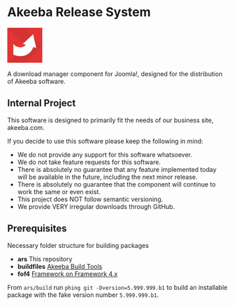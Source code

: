 # Akeeba Release System
![ARS Logo](build/logo/product-releasesystem.svg)

A download manager component for Joomla!, designed for the distribution of Akeeba software.

## Internal Project

This software is designed to primarily fit the needs of our business site, akeeba.com.

If you decide to use this software please keep the following in mind:

* We do not provide any support for this software whatsoever.
* We do not take feature requests for this software.
* There is absolutely no guarantee that any feature implemented today will be available in the future, including the next minor release.
* There is absolutely no guarantee that the component will continue to work the same or even exist.
 * This project does NOT follow semantic versioning.
* We provide VERY irregular downloads through GitHub.

## Prerequisites

Necessary folder structure for building packages

* **ars** This repository
* **buildfiles** [Akeeba Build Tools](https://github.com/akeeba/buildfiles)
* **fof4** [Framework on Framework 4.x](https://github.com/akeeba/fof)

From `ars/build` run `phing git -Dversion=5.999.999.b1` to build an installable package with the fake version number `5.999.999.b1`.